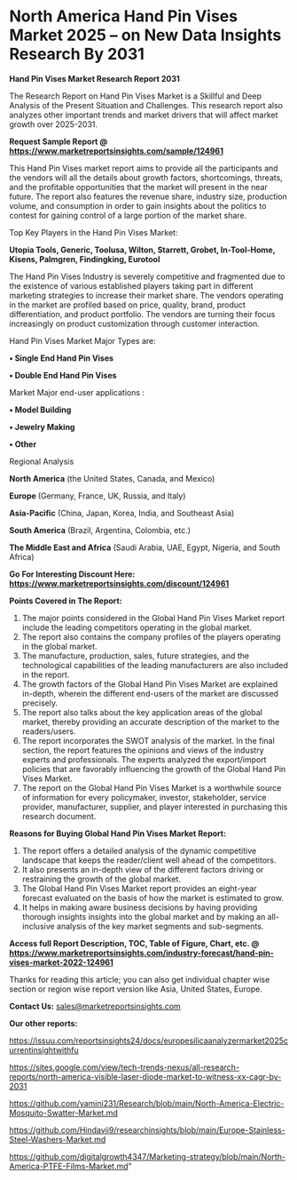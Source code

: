 # North America Hand Pin Vises Market 2025 – on New Data Insights Research By 2031

<strong>Hand Pin Vises Market Research Report 2031</strong>

The Research Report on Hand Pin Vises Market is a Skillful and Deep Analysis of the Present Situation and Challenges. This research report also analyzes other important trends and market drivers that will affect market growth over 2025-2031.

<strong>Request Sample Report @ <a href=https://www.marketreportsinsights.com/sample/124961>https://www.marketreportsinsights.com/sample/124961</a></strong>

This Hand Pin Vises market report aims to provide all the participants and the vendors will all the details about growth factors, shortcomings, threats, and the profitable opportunities that the market will present in the near future. The report also features the revenue share, industry size, production volume, and consumption in order to gain insights about the politics to contest for gaining control of a large portion of the market share.

Top Key Players in the Hand Pin Vises Market:

<strong>Utopia Tools, Generic, Toolusa, Wilton, Starrett, Grobet, In-Tool-Home, Kisens, Palmgren, Findingking, Eurotool</strong>

The Hand Pin Vises Industry is severely competitive and fragmented due to the existence of various established players taking part in different marketing strategies to increase their market share. The vendors operating in the market are profiled based on price, quality, brand, product differentiation, and product portfolio. The vendors are turning their focus increasingly on product customization through customer interaction.

Hand Pin Vises Market Major Types are:

<strong>• Single End Hand Pin Vises

• Double End Hand Pin Vises</strong>

Market Major end-user applications :

<strong>• Model Building

• Jewelry Making

• Other</strong>

Regional Analysis

</u><strong><b>North America</b></strong> (the United States, Canada, and Mexico)

<strong><b>Europe </b></strong>(Germany, France, UK, Russia, and Italy)

<strong><b>Asia-Pacific</b></strong> (China, Japan, Korea, India, and Southeast Asia)

<strong><b>South America</b></strong> (Brazil, Argentina, Colombia, etc.)

<strong><b>The Middle East and Africa</b></strong> (Saudi Arabia, UAE, Egypt, Nigeria, and South Africa)

<strong>Go For Interesting Discount Here: <a href=https://www.marketreportsinsights.com/discount/124961>https://www.marketreportsinsights.com/discount/124961</a></strong>

<strong>Points Covered in The Report:</strong>
<ol>
  <li>The major points considered in the Global Hand Pin Vises Market report include the leading competitors operating in the global market.</li>
  <li>The report also contains the company profiles of the players operating in the global market.</li>
  <li>The manufacture, production, sales, future strategies, and the technological capabilities of the leading manufacturers are also included in the report.</li>
  <li>The growth factors of the Global Hand Pin Vises Market are explained in-depth, wherein the different end-users of the market are discussed precisely.</li>
  <li>The report also talks about the key application areas of the global market, thereby providing an accurate description of the market to the readers/users.</li>
  <li>The report incorporates the SWOT analysis of the market. In the final section, the report features the opinions and views of the industry experts and professionals. The experts analyzed the export/import policies that are favorably influencing the growth of the Global Hand Pin Vises Market.</li>
  <li>The report on the Global Hand Pin Vises Market is a worthwhile source of information for every policymaker, investor, stakeholder, service provider, manufacturer, supplier, and player interested in purchasing this research document.</li>
</ol>
<strong>Reasons for Buying Global Hand Pin Vises Market Report:</strong>

<ol>
  <li>The report offers a detailed analysis of the dynamic competitive landscape that keeps the reader/client well ahead of the competitors.</li>
  <li>It also presents an in-depth view of the different factors driving or restraining the growth of the global market.</li>
  <li>The Global Hand Pin Vises Market report provides an eight-year forecast evaluated on the basis of how the market is estimated to grow.</li>
  <li>It helps in making aware business decisions by having providing thorough insights insights into the global market and by making an all-inclusive analysis of the key market segments and sub-segments.</li>
</ol>
<strong>Access full Report Description, TOC, Table of Figure, Chart, etc. @ <a href=https://www.marketreportsinsights.com/industry-forecast/hand-pin-vises-market-2022-124961>https://www.marketreportsinsights.com/industry-forecast/hand-pin-vises-market-2022-124961</a></strong>


Thanks for reading this article; you can also get individual chapter wise section or region wise report version like Asia, United States, Europe.

<strong>Contact Us:</strong>
sales@marketreportsinsights.com

<strong>Our other reports:</strong>

<a href=https://issuu.com/reportsinsights24/docs/europesilicaanalyzermarket2025currentinsightwithfu>https://issuu.com/reportsinsights24/docs/europesilicaanalyzermarket2025currentinsightwithfu</a>

<a href=https://sites.google.com/view/tech-trends-nexus/all-research-reports/north-america-visible-laser-diode-market-to-witness-xx-cagr-by-2031>https://sites.google.com/view/tech-trends-nexus/all-research-reports/north-america-visible-laser-diode-market-to-witness-xx-cagr-by-2031</a>

<a href=https://github.com/yamini231/Research/blob/main/North-America-Electric-Mosquito-Swatter-Market.md>https://github.com/yamini231/Research/blob/main/North-America-Electric-Mosquito-Swatter-Market.md</a>

<a href=https://github.com/Hindavii9/researchinsights/blob/main/Europe-Stainless-Steel-Washers-Market.md>https://github.com/Hindavii9/researchinsights/blob/main/Europe-Stainless-Steel-Washers-Market.md</a>

<a href=https://github.com/digitalgrowth4347/Marketing-strategy/blob/main/North-America-PTFE-Films-Market.md>https://github.com/digitalgrowth4347/Marketing-strategy/blob/main/North-America-PTFE-Films-Market.md</a>"
